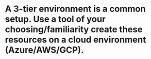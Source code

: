 # A 3-tier environment is a common setup. Use a tool of your choosing/familiarity create these resources on a cloud environment (Azure/AWS/GCP). 
